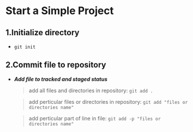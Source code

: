 Start a Simple Project
============

1.Initialize directory
--------
*   `git init`
   

2.Commit file to repository
--------
*   ***Add file to tracked and staged status***

    > add all files and directories in repository: `git add .`

    > add perticular files or directories in repository: `git add "files or directories name"`

    > add perticular part of line in file: `git add -p "files or directories name"`

   
